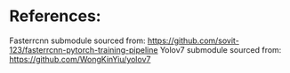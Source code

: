 # References:
Fasterrcnn submodule sourced from: https://github.com/sovit-123/fasterrcnn-pytorch-training-pipeline
Yolov7 submodule sourced from: https://github.com/WongKinYiu/yolov7